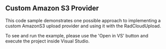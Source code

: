 ## Custom Amazon S3 Provider
This code sample demonstrates one possible approach to implementing a custom AmazonS3 upload provider and using it with the RadCloudUpload.

To see and run the example, please use the 'Open in VS' button and execute the project inside Visual Studio.

[//]: <keywords: amazons3uploadprovider, amazons3provider>